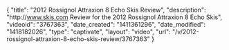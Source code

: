{
    "title": "2012 Rossignol Attraxion 8 Echo Skis Review",
    "description": "http:\/\/www.skis.com Review for the 2012 Rossignol Attraxion 8 Echo Skis",
    "videoid": "3767363",
    "date_created": "1411361296",
    "date_modified": "1418182026",
    "type": "captivate",
    "layout": "video",
    "url": "\/v\/2012-rossignol-attraxion-8-echo-skis-review\/3767363"
}